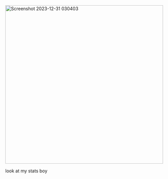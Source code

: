 <img width="497" alt="Screenshot 2023-12-31 030403" src="https://github.com/fishlure/Fishlure/assets/99582157/4936a0e7-d6af-46d8-b97b-86210c341e97">

look at my stats boy

